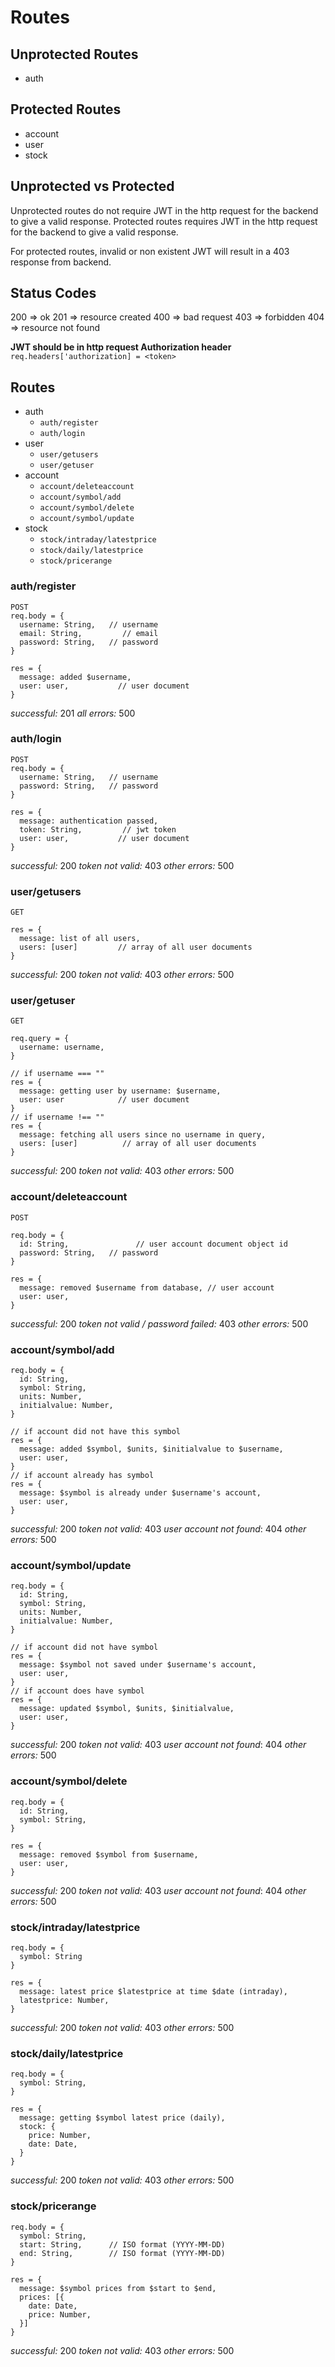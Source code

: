 # Routes

## Unprotected Routes
- auth

## Protected Routes
- account
- user
- stock

## Unprotected vs Protected
Unprotected routes do not require JWT in the http request for the backend to give a valid response.
Protected routes requires JWT in the http request for the backend to give a valid response.

For protected routes, invalid or non existent JWT will result in a 403 response from backend.

## Status Codes
200 => ok
201 => resource created
400 => bad request
403 => forbidden
404 => resource not found

**JWT should be in http request Authorization header**
`req.headers['authorization] = <token>`

## Routes
- auth
  - `auth/register`
  - `auth/login`
- user
  - `user/getusers`
  - `user/getuser`
- account
  - `account/deleteaccount`
  - `account/symbol/add`
  - `account/symbol/delete`
  - `account/symbol/update`
- stock
  - `stock/intraday/latestprice`
  - `stock/daily/latestprice`
  - `stock/pricerange`

### auth/register
```
POST
req.body = {
  username: String,   // username
  email: String,         // email
  password: String,   // password
}

res = {
  message: added $username,
  user: user,           // user document
}
```
*successful:* 201
*all errors:* 500

### auth/login
```
POST
req.body = {
  username: String,   // username 
  password: String,   // password
}

res = {
  message: authentication passed,
  token: String,         // jwt token
  user: user,           // user document
}
```
*successful:* 200
*token not valid:* 403
*other errors:* 500

### user/getusers
```
GET

res = {
  message: list of all users,
  users: [user]         // array of all user documents
}
```
*successful:* 200
*token not valid:* 403
*other errors:* 500

### user/getuser
```
GET

req.query = {
  username: username,
}

// if username === ""
res = {
  message: getting user by username: $username,     
  user: user            // user document
}
// if username !== ""
res = {
  message: fetching all users since no username in query,
  users: [user]          // array of all user documents
}
```
*successful:* 200
*token not valid:* 403
*other errors:* 500

### account/deleteaccount
```
POST

req.body = {
  id: String,               // user account document object id
  password: String,   // password
}

res = {
  message: removed $username from database, // user account 
  user: user,
}
```
*successful:* 200
*token not valid / password failed:* 403
*other errors:* 500

### account/symbol/add
```
req.body = {
  id: String,
  symbol: String,
  units: Number,
  initialvalue: Number,
}

// if account did not have this symbol
res = {
  message: added $symbol, $units, $initialvalue to $username,
  user: user,
}
// if account already has symbol
res = {
  message: $symbol is already under $username's account,
  user: user,
}
```
*successful:* 200
*token not valid:* 403
*user account not found*: 404
*other errors:* 500

### account/symbol/update
```
req.body = {
  id: String,
  symbol: String,
  units: Number,
  initialvalue: Number,
}

// if account did not have symbol
res = {
  message: $symbol not saved under $username's account,
  user: user,
}
// if account does have symbol
res = {
  message: updated $symbol, $units, $initialvalue,
  user: user,
}
```
*successful:* 200
*token not valid:* 403
*user account not found*: 404
*other errors:* 500

### account/symbol/delete
```
req.body = {
  id: String,
  symbol: String,
}

res = {
  message: removed $symbol from $username,
  user: user,
}
```
*successful:* 200
*token not valid:* 403
*user account not found*: 404
*other errors:* 500

### stock/intraday/latestprice
```
req.body = {
  symbol: String
}

res = {
  message: latest price $latestprice at time $date (intraday),
  latestprice: Number,
}
```
*successful:* 200
*token not valid:* 403
*other errors:* 500

### stock/daily/latestprice
```
req.body = {
  symbol: String,
}

res = {
  message: getting $symbol latest price (daily),
  stock: {
    price: Number,
    date: Date,
  }
}
```
*successful:* 200
*token not valid:* 403
*other errors:* 500

### stock/pricerange
```
req.body = {
  symbol: String,
  start: String,      // ISO format (YYYY-MM-DD)
  end: String,        // ISO format (YYYY-MM-DD)
}

res = {
  message: $symbol prices from $start to $end,
  prices: [{
    date: Date,
    price: Number,
  }]
}
```
*successful:* 200
*token not valid:* 403
*other errors:* 500